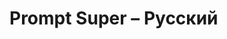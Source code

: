 # Prompt Super – Русский

<!-- Placeholder for the full Русский translation of the prompt_super_generic.md. Replace this comment with the translated prompt. -->
